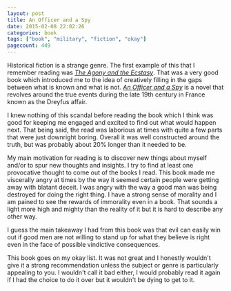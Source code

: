 ```yaml
---
layout: post
title: An Officer and a Spy
date: 2015-02-08 22:02:26
categories: book
tags: ["book", "military", "fiction", "okay"]
pagecount: 449
---
```


Historical fiction is a strange genre. The first example of this that
I remember reading was [*The Agony and the Ecstasy*][agony-amazon]. That was
a very good book which introduced me to the idea of creatively filling
in the gaps between what is known and what is not.
[*An Officer and a Spy*][officer-amazon] is a novel that revolves
around the true events during the late 19th century in France
known as the Dreyfus affair.

I knew nothing of this scandal before reading the book which I
think was good for keeping me engaged and excited to find out
what would happen next. That being said, the read was laborious
at times with quite a few parts that were just downright boring.
Overall it was well constructed around the truth, but was probably
about 20% longer than it needed to be.

My main motivation for reading is to discover new things about
myself and/or to spur new thoughts and insights. I try to find
at least one provocative thought to come out of the books I
read. This book made me viscerally angry at times by the way it
seemed certain people were getting away with blatant deceit. I
was angry with the way a good man was being destroyed for doing
the right thing. I have a strong sense of morality and I am
pained to see the rewards of immorality even in a book. That
sounds a light more high and mighty than the reality of it but
it is hard to describe any other way.

I guess the main takeaway I had from this book was that evil
can easily win out if good men are not willing to stand up for
what they believe is right even in the face of possible vindictive
consequences.

This book goes on my okay list. It was not great and I honestly
wouldn't give it a strong recommendation unless the subject or
genre is particularly appealing to you. I wouldn't call it bad
either, I would probably read it again if I had the choice to do
it over but it wouldn't be dying to get to it.

[officer-amazon]:    http://www.amazon.com/dp/B00EBRU05I
[agony-amazon]:      http://amzn.com/0451171357
